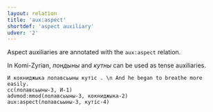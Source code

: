```yaml
---
layout: relation
title: 'aux:aspect'
shortdef: 'aspect auxiliary'
udver: '2'
---
```


Aspect auxiliaries are annotated with the `aux:aspect` relation.

In Komi-Zyrian, _пондыны_ and _кутны_ can be used as tense auxiliaries.

~~~ sdparse
И кокниджыка лолавсьыны кутіс . \n And he began to breathe more easily.
cc(лолавсьыны-3, И-1)
advmod:mmod(лолавсьыны-3, кокниджыка-2)
aux:aspect(лолавсьыны-3, кутіс-4)

~~~

<!-- Interlanguage links updated Čt lis 12 09:43:15 CET 2020 -->
